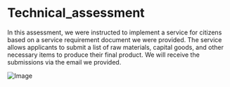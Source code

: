 # Technical_assessment


In this assessment, we were instructed to implement a service for citizens based on a service requirement document we were provided. The service allows applicants to submit a list of raw materials, capital goods, and other necessary items to produce their final product. We will receive the submissions via the email we provided.


![Image](https://github.com/user-attachments/assets/8b6c2b2b-22ae-49d5-8ecc-7034c470d701)
